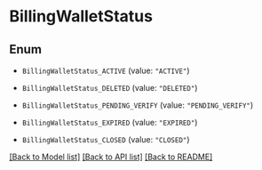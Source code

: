 # BillingWalletStatus

## Enum


* `BillingWalletStatus_ACTIVE` (value: `"ACTIVE"`)

* `BillingWalletStatus_DELETED` (value: `"DELETED"`)

* `BillingWalletStatus_PENDING_VERIFY` (value: `"PENDING_VERIFY"`)

* `BillingWalletStatus_EXPIRED` (value: `"EXPIRED"`)

* `BillingWalletStatus_CLOSED` (value: `"CLOSED"`)


[[Back to Model list]](../README.md#documentation-for-models) [[Back to API list]](../README.md#documentation-for-api-endpoints) [[Back to README]](../README.md)


